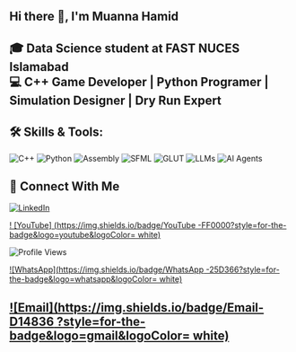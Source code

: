 ## Hi there 👋, I'm Muanna Hamid

🎓 Data Science student at FAST NUCES Islamabad  
💻 C++ Game Developer | Python Programer | Simulation Designer | Dry Run Expert  
---
## 🛠️ Skills & Tools:

![C++](https://img.shields.io/badge/C++-00599C?style=for-the-badge&logo=c%2B%2B&logoColor=white)
![Python](https://img.shields.io/badge/Python-3776AB?style=for-the-badge&logo=python&logoColor=white)
![Assembly](https://img.shields.io/badge/Assembly-6E4C13?style=for-the-badge&logo=asm&logoColor=white)
![SFML](https://img.shields.io/badge/SFML-8CC445?style=for-the-badge&logo=sfml&logoColor=white)
![GLUT](https://img.shields.io/badge/GLUT-000000?style=for-the-badge)
![LLMs](https://img.shields.io/badge/LLMs-FF6F00?style=for-the-badge&logo=openai&logoColor=white)
![AI Agents](https://img.shields.io/badge/AI%20Agents-FF4500?style=for-the-badge&logo=robotframework&logoColor=white) 


## 🔗 Connect With Me

[![LinkedIn](https://img.shields.io/badge/LinkedIn-0077B5?style=for-the-badge&logo=linkedin&logoColor=white)](https://linkedin.com/in/moanaXds)

[! [YouTube] (https://img.shields.io/badge/YouTube -FF0000?style=for-the-badge&logo=youtube&logoColor= white)](https://www.youtube.com/@moanaXds)

![Profile Views](https://komarev.com/ghpvc/?username=moanaXds&color=blue&style=for-the-badge)

[![WhatsApp](https://img.shields.io/badge/WhatsApp -25D366?style=for-the-badge&logo=whatsapp&logoColor= white)](https://wa.me/923301366633)

[![Email](https://img.shields.io/badge/Email-D14836 ?style=for-the-badge&logo=gmail&logoColor= white)](mailto:i242593@isb.nu.edu.pk)
---


